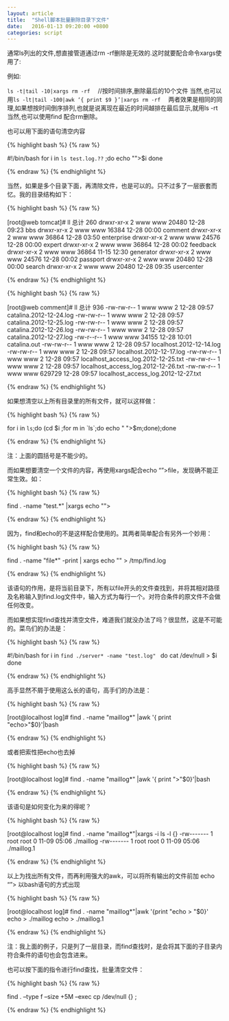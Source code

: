 ```yaml
---
layout: article
title:  "Shell脚本批量删除目录下文件"
date:   2016-01-13 09:20:00 +0800
categories: script
---
```


通常ls列出的文件,想直接管道通过rm -rf删除是无效的.这时就要配合命令xargs使用了:

例如:

`ls -t|tail -10|xargs rm -rf  `  //按时间排序,删除最后的10个文件
当然,也可以用`ls -lt|tail -100|awk ‘{ print $9 }’|xargs rm -rf  ` 两者效果是相同的同理,如果想按时间倒序排列,也就是说离现在最近的时间越排在最后显示,就用ls -rt当然,也可以使用find 配合rm删除。

也可以用下面的语句清空内容

{% highlight bash %}
{% raw %}

#!/bin/bash
for i in `ls test.log.??` ;do
echo "">$i
done

{% endraw %}
{% endhighlight %}

当然，如果是多个目录下面，再清除文件，也是可以的。只不过多了一层嵌套而忆。我的目录结构如下：

{% highlight bash %}
{% raw %}

[root@web tomcat]# ll
总计 260
drwxr-xr-x 2 www www 20480 12-28 09:23 bbs
drwxr-xr-x 2 www www 16384 12-28 00:00 comment
drwxr-xr-x 2 www www 36864 12-28 03:50 enterprise
drwxr-xr-x 2 www www 24576 12-28 00:00 expert
drwxr-xr-x 2 www www 36864 12-28 00:02 feedback
drwxr-xr-x 2 www www 36864 11-15 12:30 generator
drwxr-xr-x 2 www www 24576 12-28 00:02 passport
drwxr-xr-x 2 www www 20480 12-28 00:00 search
drwxr-xr-x 2 www www 20480 12-28 09:35 usercenter

{% endraw %}
{% endhighlight %}

{% highlight bash %}
{% raw %}

[root@web comment]# ll
总计 936
-rw-rw-r-- 1 www www       2 12-28 09:57 catalina.2012-12-24.log
-rw-rw-r-- 1 www www       2 12-28 09:57 catalina.2012-12-25.log
-rw-rw-r-- 1 www www       2 12-28 09:57 catalina.2012-12-26.log
-rw-rw-r-- 1 www www       2 12-28 09:57 catalina.2012-12-27.log
-rw-r--r-- 1 www www   34155 12-28 10:01 catalina.out
-rw-rw-r-- 1 www www       2 12-28 09:57 localhost.2012-12-14.log
-rw-rw-r-- 1 www www       2 12-28 09:57 localhost.2012-12-17.log
-rw-rw-r-- 1 www www       2 12-28 09:57 localhost_access_log.2012-12-25.txt
-rw-rw-r-- 1 www www       2 12-28 09:57 localhost_access_log.2012-12-26.txt
-rw-rw-r-- 1 www www  629729 12-28 09:57 localhost_access_log.2012-12-27.txt

{% endraw %}
{% endhighlight %}

如果想清空以上所有目录里的所有文件，就可以这样做：

{% highlight bash %}
{% raw %}

for i in `ls`;do (cd $i ;for m in `ls`;do echo " ">$m;done);done

{% endraw %}
{% endhighlight %}

注：上面的圆括号是不能少的。

而如果想要清空一个文件的内容，再使用xargs配合echo “”>file，发现确不能正常生效。如：

{% highlight bash %}
{% raw %}

find . -name "test.*" |xargs echo "">

{% endraw %}
{% endhighlight %}

因为，find和echo的不是这样配合使用的。其两者简单配合有另外一个妙用：

{% highlight bash %}
{% raw %}

find . -name "file*" -print | xargs echo "" > /tmp/find.log

{% endraw %}
{% endhighlight %}

该语句的作用，是将当前目录下，所有以file开头的文件查找到，并将其相对路径及名称输入到find.log文件中，输入方式为每行一个。对符合条件的原文件不会做任何改变。

而如果想实现find查找并清空文件，难道我们就没办法了吗？很显然，这是不可能的。菜鸟们的办法是：

{% highlight bash %}
{% raw %}

#!/bin/bash
for i in `find ./server* -name "test.log" `
do
cat /dev/null > $i
done

{% endraw %}
{% endhighlight %}

高手显然不屑于使用这么长的语句，高手们的办法是：

{% highlight bash %}
{% raw %}

[root@localhost log]# find . -name "maillog*" |awk '{ print "echo>"$0}'|bash

{% endraw %}
{% endhighlight %}

或者把索性把echo也去掉

{% highlight bash %}
{% raw %}

[root@localhost log]# find . -name "maillog*" |awk '{ print ">"$0}'|bash

{% endraw %}
{% endhighlight %}

该语句是如何变化为来的得呢？

{% highlight bash %}
{% raw %}

[root@localhost log]# find . -name "maillog*"|xargs -i ls -l {}
-rw------- 1 root root 0 11-09 05:06 ./maillog
-rw------- 1 root root 0 11-09 05:06 ./maillog.1

{% endraw %}
{% endhighlight %}

以上为找出所有文件，而再利用强大的awk，可以将所有输出的文件前加 echo “”> 以bash语句的方式出现

{% highlight bash %}
{% raw %}

[root@localhost log]# find . -name "maillog*"|awk '{print "echo > "$0}'
echo > ./maillog
echo > ./maillog.1

{% endraw %}
{% endhighlight %}

注：我上面的例子，只是列了一层目录，而find查找时，是会将其下面的子目录内符合条件的语句也会包含进来。

也可以按下面的指令进行find查找，批量清空文件：

{% highlight bash %}
{% raw %}

find . –type f –size +5M –exec cp /dev/null {} \;

{% endraw %}
{% endhighlight %}
